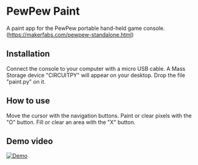 # PewPew Paint
A paint app for the PewPew portable hand-held game console. (https://makerfabs.com/pewpew-standalone.html)

## Installation
Connect the console to your computer with a micro USB cable. A Mass Storage device "CIRCUITPY" will appear on your desktop.
Drop the file "paint.py" on it.

## How to use
Move the cursor with the navigation buttons.
Paint or clear pixels with the "O" button.
Fill or clear an area with the "X" button.

## Demo video
[![Demo](http://i3.ytimg.com/vi/ZqoXxeszuRk/hqdefault.jpg)](https://www.youtube.com/watch?v=ZqoXxeszuRk "Demo")
